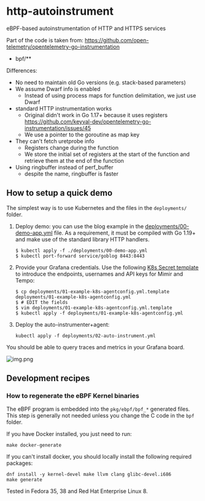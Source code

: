 # http-autoinstrument
eBPF-based autoinstrumentation of HTTP and HTTPS services

Part of the code is taken from: https://github.com/open-telemetry/opentelemetry-go-instrumentation

* bpf/**

Differences:

* No need to maintain old Go versions (e.g. stack-based parameters)
* We assume Dwarf info is enabled
  * Instead of using process maps for function delimitation, we just use Dwarf
* standard HTTP instrumentation works
  * Original didn't work in Go 1.17+ because it uses registers https://github.com/keyval-dev/opentelemetry-go-instrumentation/issues/45
  * We use a pointer to the goroutine as map key
* They can't fetch uretprobe info
  * Registers change during the function
  * We store the initial set of registers at the start of the function and retrieve them at the end of the function
* Using ringbuffer instead of perf_buffer
  * despite the name, ringbuffer is faster

## How to setup a quick demo

The simplest way is to use Kubernetes and the files in the `deployments/` folder.

1. Deploy demo: you can use the blog example in the [deployments/00-demo-app.yml](./deployments/00-demo-app.yml) file.
   As a requirement, it must be compiled with Go 1.19+ and make use of the standard library HTTP handlers.
   ```
   $ kubectl apply -f ./deployments/00-demo-app.yml
   $ kubectl port-forward service/goblog 8443:8443
   ```

2. Provide your Grafana credentials. Use the following [K8s Secret template](deployments/01-example-k8s-agentconfig.yml.template)
   to introduce the endpoints, usernames and API keys for Mimir and Tempo:
   ```
   $ cp deployments/01-example-k8s-agentconfig.yml.template deployments/01-example-k8s-agentconfig.yml
   $ # EDIT the fields
   $ vim deployments/01-example-k8s-agentconfig.yml.template
   $ kubectl apply -f deployments/01-example-k8s-agentconfig.yml 
   ```
2. Deploy the auto-instrumenter+agent:
   ```
   kubectl apply -f deployments/02-auto-instrument.yml
   ```

You should be able to query traces and metrics in your Grafana board.

![img.png](img.png)


## Development recipes

### How to regenerate the eBPF Kernel binaries

The eBPF program is embedded into the `pkg/ebpf/bpf_*` generated files.
This step is generally not needed unless you change the C code in the `bpf` folder.

If you have Docker installed, you just need to run:

```
make docker-generate
```

If you can't install docker, you should locally install the following required packages:

```
dnf install -y kernel-devel make llvm clang glibc-devel.i686
make generate
```

Tested in Fedora 35, 38 and Red Hat Enterprise Linux 8.

